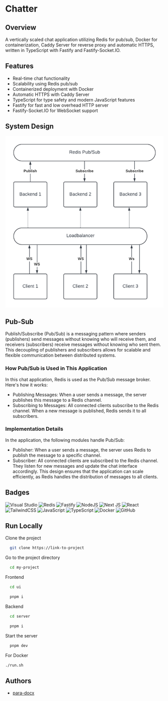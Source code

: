 
# Chatter
## Overview
A vertically scaled chat application utilizing Redis for pub/sub, Docker for containerization, Caddy Server for reverse proxy and automatic HTTPS, written in TypeScript with Fastify and Fastify-Socket.IO.

## Features
- Real-time chat functionality
- Scalability using Redis pub/sub
- Containerized deployment with Docker
- Automatic HTTPS with Caddy Server
- TypeScript for type safety and modern JavaScript features
- Fastify for fast and low overhead HTTP server
- Fastify-Socket.IO for WebSocket support

## System Design
<img src="/assets/system.png" width="" />
<br />

## Pub-Sub
Publish/Subscribe (Pub/Sub) is a messaging pattern where senders (publishers) send messages without knowing who will receive them, and receivers (subscribers) receive messages without knowing who sent them. This decoupling of publishers and subscribers allows for scalable and flexible communication between distributed systems.
### How Pub/Sub is Used in This Application
In this chat application, Redis is used as the Pub/Sub message broker. Here's how it works:

- Publishing Messages: When a user sends a message, the server publishes this message to a Redis channel.
- Subscribing to Messages: All connected clients subscribe to the Redis channel. When a new message is published, Redis sends it to all subscribers.

### Implementation Details
In the application, the following modules handle Pub/Sub:

- Publisher: When a user sends a message, the server uses Redis to publish the message to a specific channel.
- Subscriber: All connected clients are subscribed to the Redis channel. They listen for new messages and update the chat interface accordingly.
This design ensures that the application can scale efficiently, as Redis handles the distribution of messages to all clients.

## Badges
![Visual Studio](https://img.shields.io/badge/Visual%20Studio-5C2D91.svg?style=for-the-badge&logo=visual-studio&logoColor=white) ![Redis](https://img.shields.io/badge/redis-%23DD0031.svg?style=for-the-badge&logo=redis&logoColor=white) ![Fastify](https://img.shields.io/badge/fastify-%23000000.svg?style=for-the-badge&logo=fastify&logoColor=white) ![NodeJS](https://img.shields.io/badge/node.js-6DA55F?style=for-the-badge&logo=node.js&logoColor=white) ![Next JS](https://img.shields.io/badge/Next-black?style=for-the-badge&logo=next.js&logoColor=white) ![React](https://img.shields.io/badge/react-%2320232a.svg?style=for-the-badge&logo=react&logoColor=%2361DAFB) ![TailwindCSS](https://img.shields.io/badge/tailwindcss-%2338B2AC.svg?style=for-the-badge&logo=tailwind-css&logoColor=white) ![JavaScript](https://img.shields.io/badge/javascript-%23323330.svg?style=for-the-badge&logo=javascript&logoColor=%23F7DF1E) ![TypeScript](https://img.shields.io/badge/typescript-%23007ACC.svg?style=for-the-badge&logo=typescript&logoColor=white) ![Docker](https://img.shields.io/badge/docker-%230db7ed.svg?style=for-the-badge&logo=docker&logoColor=white) ![GitHub](https://img.shields.io/badge/github-%23121011.svg?style=for-the-badge&logo=github&logoColor=white)

## Run Locally

Clone the project

```bash
  git clone https://link-to-project
```

Go to the project directory

```bash
  cd my-project
```

Frontend
```bash
  cd ui
```
```bash
  pnpm i
```
Backend
```bash
  cd server
```
```bash
  pnpm i
```

Start the server

```bash
  pnpm dev
```
For Docker
```bash
./run.sh
```



## Authors

- [para-docx](https://www.github.com/para-docx)

